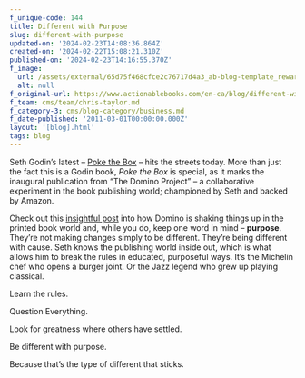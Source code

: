 ```yaml
---
f_unique-code: 144
title: Different with Purpose
slug: different-with-purpose
updated-on: '2024-02-23T14:08:36.864Z'
created-on: '2024-02-22T15:08:21.310Z'
published-on: '2024-02-23T14:16:55.370Z'
f_image:
  url: /assets/external/65d75f468cfce2c76717d4a3_ab-blog-template_reward.jpeg
  alt: null
f_original-url: https://www.actionablebooks.com/en-ca/blog/different-with-purpose/
f_team: cms/team/chris-taylor.md
f_category-3: cms/blog-category/business.md
f_date-published: '2011-03-01T00:00:00.000Z'
layout: '[blog].html'
tags: blog
---
```


Seth Godin’s latest – [Poke the Box](http://www.amazon.com/Poke-Box-Seth-Godin/dp/1936719002/) – hits the streets today. More than just the fact this is a Godin book, _Poke the Box_ is special, as it marks the inaugural publication from “The Domino Project” – a collaborative experiment in the book publishing world; championed by Seth and backed by Amazon.

Check out this [insightful post](http://www.thedominoproject.com/2011/02/why-arent-there-words-on-the-cover-of-our-books.html) into how Domino is shaking things up in the printed book world and, while you do, keep one word in mind – **purpose**. They’re not making changes simply to be different. They’re being different with cause. Seth knows the publishing world inside out, which is what allows him to break the rules in educated, purposeful ways. It’s the Michelin chef who opens a burger joint. Or the Jazz legend who grew up playing classical.

Learn the rules.

Question Everything.

Look for greatness where others have settled.

Be different with purpose.

Because that’s the type of different that sticks.
